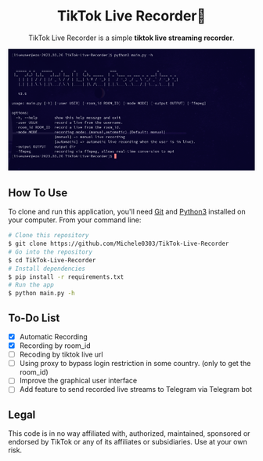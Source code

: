 <div align="center">

# TikTok Live Recorder🎥

TikTok Live Recorder is a simple **tiktok live streaming recorder**.

<img src="/assets/sample.png" width="650px">
</div>

<!--
## Requirements
<a href="https://streamlink.github.io/install.html">Install StreamLink</a>
-->

## How To Use
  
To clone and run this application, you'll need [Git](https://git-scm.com) and [Python3](https://www.python.org/downloads/) installed on your computer. From your command line:

```bash
# Clone this repository
$ git clone https://github.com/Michele0303/TikTok-Live-Recorder
# Go into the repository
$ cd TikTok-Live-Recorder
# Install dependencies
$ pip install -r requirements.txt
# Run the app
$ python main.py -h
```

## To-Do List
- [x] Automatic Recording
- [x] Recording by room_id
- [ ] Recoding by tiktok live url
- [ ] Using proxy to bypass login restriction in some country. (only to get the room_id)
- [ ] Improve the graphical user interface
- [ ] Add feature to send recorded live streams to Telegram via Telegram bot

## Legal
This code is in no way affiliated with, authorized, maintained, sponsored or endorsed by TikTok or any of its affiliates or subsidiaries. Use at your own risk.

